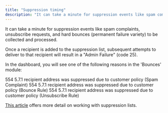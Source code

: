 ```yaml
---
title: "Suppression timing"
description: "It can take a minute for suppression events like spam complaints unsubscribe requests and hard bounces permanent failure variety to be collected and processed Once a recipient is added to the suppression list subsequent attempts to deliver to that recipient will result in a Admin Failure code 25 In the..."
---
```


It can take a minute for suppression events like spam complaints, unsubscribe requests, and hard bounces (permanent failure variety) to be collected and processed.

Once a recipient is added to the suppression list, subsequent attempts to deliver to that recipient will result in a "Admin Failure" (code 25).

In the dashboard, you will see one of the following reasons in the 'Bounces' module:

554 5.7.1 recipient address was suppressed due to customer policy (Spam Complaint)
554 5.7.1 recipient address was suppressed due to customer policy (Bounce Rule)
554 5.7.1 recipient address was suppressed due to customer policy (Unsubscribe Rule)

[This article](https://www.sparkpost.com/docs/user-guide/using-suppression-lists/) offers more detail on working with suppression lists.
